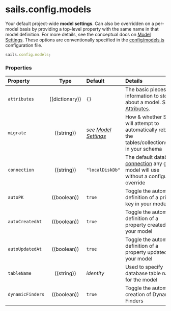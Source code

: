 # sails.config.models

Your default project-wide **model settings**. Can also be overridden on a per-model basis by providing a top-level property with the same name in that model definition.  For more details, see the conceptual docs on [Model Settings](http://sailsjs.com/documentation/concepts/ORM/model-settings.html).  These options are conventionally specified in the [config/models.js](http://sailsjs.com/documentation/anatomy/config/models.js) configuration file.

```js
sails.config.models;
```

### Properties


  Property             | Type         | Default                         | Details
 :---------------------|:------------:|:------------------------------- |:--------
 `attributes`          | ((dictionary))   | `{}`                            | The basic pieces of information to store about a model. See [Attributes](http://sailsjs.com/documentation/concepts/models-and-orm/attributes).
 `migrate`             | ((string))   | _see [Model Settings](http://sailsjs.com/documentation/concepts/ORM/model-settings.html)_        | How & whether Sails will attempt to automatically rebuild the tables/collections/etc. in your schema
 `connection`          | ((string))   | `"localDiskDb"`                 | The default database [connection](http://sailsjs.com/documentation/reference/configuration/sails-config-connections) any given model will use without a configured override
 `autoPK`              | ((boolean))  | `true`             | Toggle the automatic definition of a primary key in your model
 `autoCreatedAt`       | ((boolean))  | `true`             | Toggle the automatic definition of a property createdAt in your model
 `autoUpdatedAt`       | ((boolean))  | `true`             | Toggle the automatic definition of a property updatedAt in your model
 `tableName`           | ((string))   | _identity_       | Used to specify database table name for the model
 `dynamicFinders`      | ((boolean))  | `true`             | Toggle the automatic creation of Dynamic Finders



<docmeta name="displayName" value="sails.config.models">
<docmeta name="pageType" value="property">
